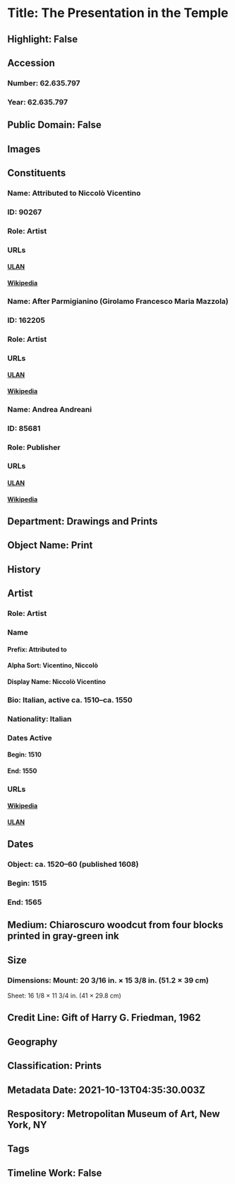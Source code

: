 # Title: The Presentation in the Temple
## Highlight: False
## Accession
### Number: 62.635.797
### Year: 62.635.797
## Public Domain: False
## Images
## Constituents
### Name: Attributed to Niccolò Vicentino
### ID: 90267
### Role: Artist
### URLs
#### [ULAN](http://vocab.getty.edu/page/ulan/500327629)
#### [Wikipedia](https://www.wikidata.org/wiki/Q5565479)
### Name: After Parmigianino (Girolamo Francesco Maria Mazzola)
### ID: 162205
### Role: Artist
### URLs
#### [ULAN](http://vocab.getty.edu/page/ulan/500029049)
#### [Wikipedia](https://www.wikidata.org/wiki/Q9348)
### Name: Andrea Andreani
### ID: 85681
### Role: Publisher
### URLs
#### [ULAN](http://vocab.getty.edu/page/ulan/500032629)
#### [Wikipedia](https://www.wikidata.org/wiki/Q493332)
## Department: Drawings and Prints
## Object Name: Print
## History
## Artist
### Role: Artist
### Name
#### Prefix: Attributed to
#### Alpha Sort: Vicentino, Niccolò
#### Display Name: Niccolò Vicentino
### Bio: Italian, active ca. 1510–ca. 1550
### Nationality: Italian
### Dates Active
#### Begin: 1510
#### End: 1550
### URLs
#### [Wikipedia](https://www.wikidata.org/wiki/Q5565479)
#### [ULAN](http://vocab.getty.edu/page/ulan/500327629)
## Dates
### Object: ca. 1520–60 (published 1608)
### Begin: 1515
### End: 1565
## Medium: Chiaroscuro woodcut from four blocks printed in gray-green ink
## Size
### Dimensions: Mount: 20 3/16 in. × 15 3/8 in. (51.2 × 39 cm)
Sheet: 16 1/8 × 11 3/4 in. (41 × 29.8 cm)
## Credit Line: Gift of Harry G. Friedman, 1962
## Geography
## Classification: Prints
## Metadata Date: 2021-10-13T04:35:30.003Z
## Respository: Metropolitan Museum of Art, New York, NY
## Tags
## Timeline Work: False
